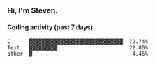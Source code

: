 ### Hi, I'm Steven.

#### Coding activity (past 7 days)
```
C      ▓▓▓▓▓▓▓▓▓▓▓▓▓▓▓▓▓▓▓▓▓▓▓▓▓▓▓▓▓▓  72.74%
Text   ▓▓▓▓▓▓▓▓▓                       22.80%
other  ▓                                4.46%
```
